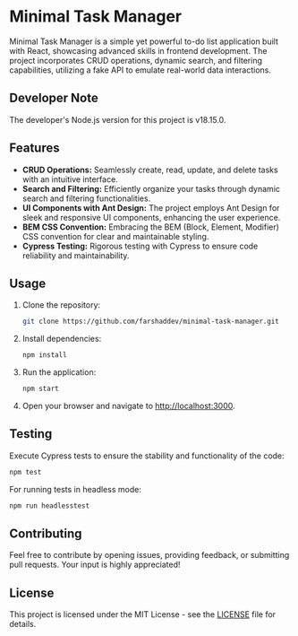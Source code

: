 # Minimal Task Manager

Minimal Task Manager is a simple yet powerful to-do list application built with React, showcasing advanced skills in frontend development. The project incorporates CRUD operations, dynamic search, and filtering capabilities, utilizing a fake API to emulate real-world data interactions.

## Developer Note

The developer's Node.js version for this project is v18.15.0.

## Features

- **CRUD Operations:** Seamlessly create, read, update, and delete tasks with an intuitive interface.
- **Search and Filtering:** Efficiently organize your tasks through dynamic search and filtering functionalities.
- **UI Components with Ant Design:** The project employs Ant Design for sleek and responsive UI components, enhancing the user experience.
- **BEM CSS Convention:** Embracing the BEM (Block, Element, Modifier) CSS convention for clear and maintainable styling.
- **Cypress Testing:** Rigorous testing with Cypress to ensure code reliability and maintainability.

## Usage

1. Clone the repository:

   ```bash
   git clone https://github.com/farshaddev/minimal-task-manager.git
   ```

2. Install dependencies:

   ```bash
   npm install
   ```

3. Run the application:

   ```bash
   npm start
   ```

4. Open your browser and navigate to [http://localhost:3000](http://localhost:3000).

## Testing

Execute Cypress tests to ensure the stability and functionality of the code:

```bash
npm test
```

For running tests in headless mode:

```bash
npm run headlesstest
```

## Contributing

Feel free to contribute by opening issues, providing feedback, or submitting pull requests. Your input is highly appreciated!

## License

This project is licensed under the MIT License - see the [LICENSE](https://github.com/farshaddev/minimal-task-manager/blob/main/LICENSE) file for details.
